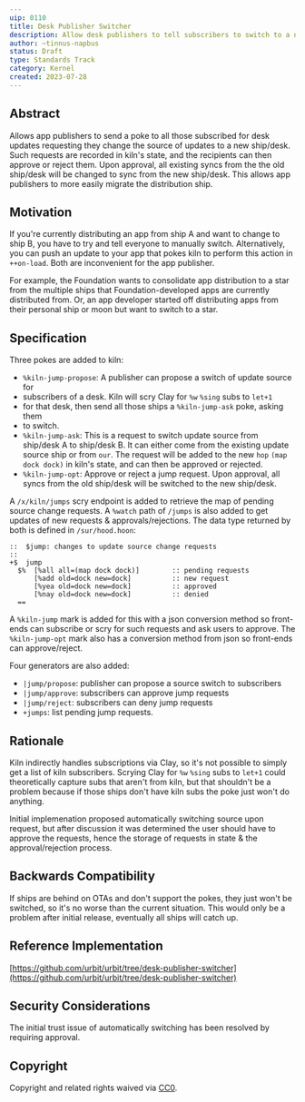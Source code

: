 ```yaml
---
uip: 0110
title: Desk Publisher Switcher
description: Allow desk publishers to tell subscribers to switch to a new source for updates.
author: ~tinnus-napbus
status: Draft
type: Standards Track
category: Kernel
created: 2023-07-28
---
```


## Abstract

Allows app publishers to send a poke to all those subscribed for desk updates
requesting they change the source of updates to a new ship/desk. Such requests
are recorded in kiln's state, and the recipients can then approve or reject
them. Upon approval, all existing syncs from the the old ship/desk will be
changed to sync from the new ship/desk. This allows app publishers to more
easily migrate the distribution ship.

## Motivation

If you're currently distributing an app from ship A and want to change to ship
B, you have to try and tell everyone to manually switch. Alternatively, you can
push an update to your app that pokes kiln to perform this action in
`++on-load`. Both are inconvenient for the app publisher.

For example, the Foundation wants to consolidate app distribution to a star
from the multiple ships that Foundation-developed apps are currently
distributed from. Or, an app developer started off distributing apps from their
personal ship or moon but want to switch to a star.

## Specification

Three pokes are added to kiln:

- `%kiln-jump-propose`: A publisher can propose a switch of update source for
- subscribers of a desk. Kiln will scry Clay for `%w` `%sing` subs to `let+1`
- for that desk, then send all those ships a `%kiln-jump-ask` poke, asking them
- to switch.
- `%kiln-jump-ask`: This is a request to switch update source from ship/desk A
  to ship/desk B. It can either come from the existing update source ship or
  from `our`. The request will be added to the new `hop` `(map dock dock)` in
  kiln's state, and can then be approved or rejected.
- `%kiln-jump-opt`: Approve or reject a jump request. Upon approval, all syncs
  from the old ship/desk will be switched to the new ship/desk.

A `/x/kiln/jumps` scry endpoint is added to retrieve the map of pending
source change requests. A `%watch` path of `/jumps` is also added to get
updates of new requests & approvals/rejections. The data type returned
by both is defined in `/sur/hood.hoon`:

```hoon
::  $jump: changes to update source change requests
::      
+$  jump
  $%  [%all all=(map dock dock)]        :: pending requests
      [%add old=dock new=dock]          :: new request
      [%yea old=dock new=dock]          :: approved
      [%nay old=dock new=dock]          :: denied
  ==
```

A `%kiln-jump` mark is added for this with a json conversion method so
front-ends can subscribe or scry for such requests and ask users to
approve. The `%kiln-jump-opt` mark also has a conversion method from
json so front-ends can approve/reject.

Four generators are also added:

- `|jump/propose`: publisher can propose a source switch to subscribers
- `|jump/approve`: subscribers can approve jump requests
- `|jump/reject`: subscribers can deny jump requests
- `+jumps`: list pending jump requests.

## Rationale

Kiln indirectly handles subscriptions via Clay, so it's not possible to simply
get a list of kiln subscribers. Scrying Clay for `%w` `%sing` subs to `let+1`
could theoretically capture subs that aren't from kiln, but that shouldn't be a
problem because if those ships don't have kiln subs the poke just won't do
anything.

Initial implemenation proposed automatically switching source upon
request, but after discussion it was determined the user should have to
approve the requests, hence the storage of requests in state & the
approval/rejection process.

## Backwards Compatibility

If ships are behind on OTAs and don't support the pokes, they just won't
be switched, so it's no worse than the current situation. This would
only be a problem after initial release, eventually all ships will catch
up.

## Reference Implementation

[https://github.com/urbit/urbit/tree/desk-publisher-switcher](https://github.com/urbit/urbit/tree/desk-publisher-switcher)

## Security Considerations

The initial trust issue of automatically switching has been resolved by
requiring approval.

## Copyright

Copyright and related rights waived via [CC0](../LICENSE.md).
